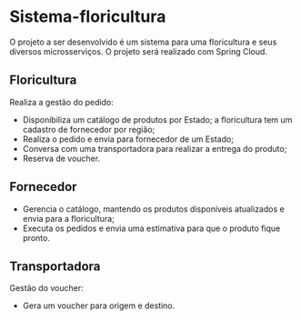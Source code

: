 # Sistema-floricultura

O projeto a ser desenvolvido é um sistema para uma floricultura e seus diversos microsserviços. O projeto será realizado com Spring Cloud.


## Floricultura 
  Realiza a gestão do pedido:
  * Disponibiliza um catálogo de produtos por Estado;  a floricultura tem um cadastro de fornecedor por região;
  * Realiza o pedido e envia para fornecedor de um Estado;
  * Conversa com uma transportadora para realizar a entrega do produto;
  * Reserva de voucher.

## Fornecedor
  * Gerencia o catálogo, mantendo os produtos disponíveis atualizados e envia para a floricultura;
  * Executa os pedidos e envia uma estimativa para que o produto fique pronto.

## Transportadora
  Gestão do voucher:
  * Gera um voucher para origem e destino.
